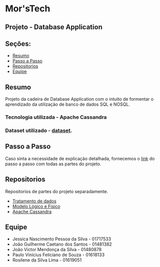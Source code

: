 # Mor'sTech
## Projeto - Database Application

## Seções:
- [Resumo](#resumo)
- [Passo a Passo](#passo-a-passo)
- [Repositorios](repositorios)
- [Equipe](#equipe)

## Resumo
Projeto da cadeira de Database Application com o intuito de formentar o aprendizado da utilização de banco de dados SQL e NOSQL.

### Tecnologia utilizada - Apache Cassandra
### Dataset utilizado - [dataset](https://www.kaggle.com/datasets/rajugc/imdb-top-250-movies-dataset).


## Passo a Passo
Caso sinta a necessidade de explicação detalhada, fornecemos o [link](https://docs.google.com/document/d/15_2Xkt4e99LXWo0lqcxmgpjAHF9BT6n5uN3Z2tNdnVw/edit?usp=sharing) do passo a passo com todas as partes do projeto.

## Repositorios
Repositorios de partes do projeto separadamente.
* [Tratamento de dados](https://github.com/Mor-sTech/Tratamento-de-Dados)
* [Modelo Lógico e Fisico](https://github.com/Mor-sTech/Modelo-logico-fisico?tab=readme-ov-file#equipe)
* [Apache Cassandra](https://github.com/Mor-sTech/Apache-Cassandra)


## Equipe
* Jessica Nascimento Pessoa da Silva - 01717533
* João Guilherme Caetano dos Santos - 01481382
* João Victor Mendonça da Silva - 01480878
* Paulo Vinícius Feliciano de Souza - 01618133
* Rosilene da Silva Lima - 01619051

